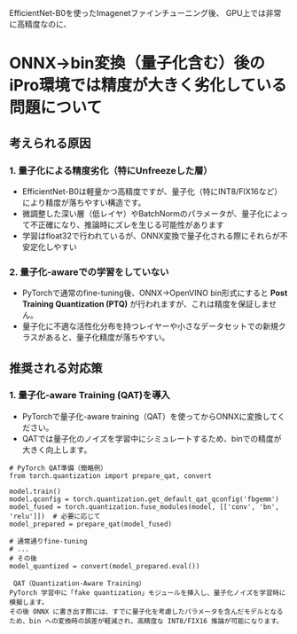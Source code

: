 EfficientNet-B0を使ったImagenetファインチューニング後、
GPU上では非常に高精度なのに、
# ONNX→bin変換（量子化含む）後のiPro環境では精度が大きく劣化している問題について

## 考えられる原因
### 1. 量子化による精度劣化（特にUnfreezeした層）
   - EfficientNet-B0は軽量かつ高精度ですが、量子化（特にINT8/FIX16など）により精度が落ちやすい構造です。
   - 微調整した深い層（低レイヤ）やBatchNormのパラメータが、量子化によって不正確になり、推論時にズレを生じる可能性があります
   - 学習はfloat32で行われているが、ONNX変換で量子化される際にそれらが不安定化しやすい

### 2. 量子化-awareでの学習をしていない
   - PyTorchで通常のfine-tuning後、ONNX→OpenVINO bin形式にすると **Post Training Quantization (PTQ)** が行われますが、これは精度を保証しません。
   - 量子化に不適な活性化分布を持つレイヤーや小さなデータセットでの新規クラスがあると、量子化精度が落ちやすい。

## 推奨される対応策
### 1. 量子化-aware Training (QAT)を導入
   - PyTorchで量子化-aware training（QAT）を使ってからONNXに変換してください。
   - QATでは量子化のノイズを学習中にシミュレートするため、binでの精度が大きく向上します。
```
# PyTorch QAT準備（簡略例）
from torch.quantization import prepare_qat, convert

model.train()
model.qconfig = torch.quantization.get_default_qat_qconfig('fbgemm')
model_fused = torch.quantization.fuse_modules(model, [['conv', 'bn', 'relu']])  # 必要に応じて
model_prepared = prepare_qat(model_fused)

# 通常通りfine-tuning
# ...
# その後
model_quantized = convert(model_prepared.eval())
```
```
 QAT（Quantization‑Aware Training）
PyTorch 学習中に「fake quantization」モジュールを挿入し、量子化ノイズを学習時に模擬します。
その後 ONNX に書き出す際には、すでに量子化を考慮したパラメータを含んだモデルとなるため、bin への変換時の誤差が軽減され、高精度な INT8/FIX16 推論が可能になります。
```

